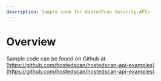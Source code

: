 ```yaml
---
description: Sample code for HostedScan Security APIs
---
```


# Overview

Sample code can be found on Github at [https://github.com/hostedscan/hostedscan-api-examples](https://github.com/hostedscan/hostedscan-api-examples)
